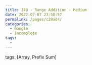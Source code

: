 ```yaml
---
title: 370 - Range Addition - Medium
date: 2022-07-07 23:58:57
permalink: /pages/c29ad4/
categories:
  - Google
  - Incomplete
tags:
  - 
---
```

tags: [Array, Prefix Sum]